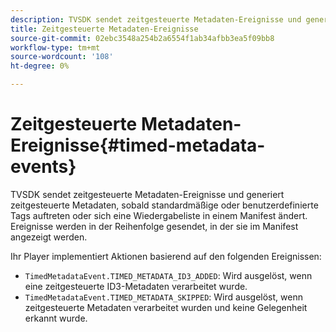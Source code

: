```yaml
---
description: TVSDK sendet zeitgesteuerte Metadaten-Ereignisse und generiert zeitgesteuerte Metadaten, sobald standardmäßige oder benutzerdefinierte Tags auftreten oder sich eine Wiedergabeliste in einem Manifest ändert. Ereignisse werden in der Reihenfolge gesendet, in der sie im Manifest angezeigt werden.
title: Zeitgesteuerte Metadaten-Ereignisse
source-git-commit: 02ebc3548a254b2a6554f1ab34afbb3ea5f09bb8
workflow-type: tm+mt
source-wordcount: '108'
ht-degree: 0%

---
```


# Zeitgesteuerte Metadaten-Ereignisse{#timed-metadata-events}

TVSDK sendet zeitgesteuerte Metadaten-Ereignisse und generiert zeitgesteuerte Metadaten, sobald standardmäßige oder benutzerdefinierte Tags auftreten oder sich eine Wiedergabeliste in einem Manifest ändert. Ereignisse werden in der Reihenfolge gesendet, in der sie im Manifest angezeigt werden.

Ihr Player implementiert Aktionen basierend auf den folgenden Ereignissen:

* `TimedMetadataEvent.TIMED_METADATA_ID3_ADDED`: Wird ausgelöst, wenn eine zeitgesteuerte ID3-Metadaten verarbeitet wurde.
* `TimedMetadataEvent.TIMED_METADATA_SKIPPED`: Wird ausgelöst, wenn zeitgesteuerte Metadaten verarbeitet wurden und keine Gelegenheit erkannt wurde.
